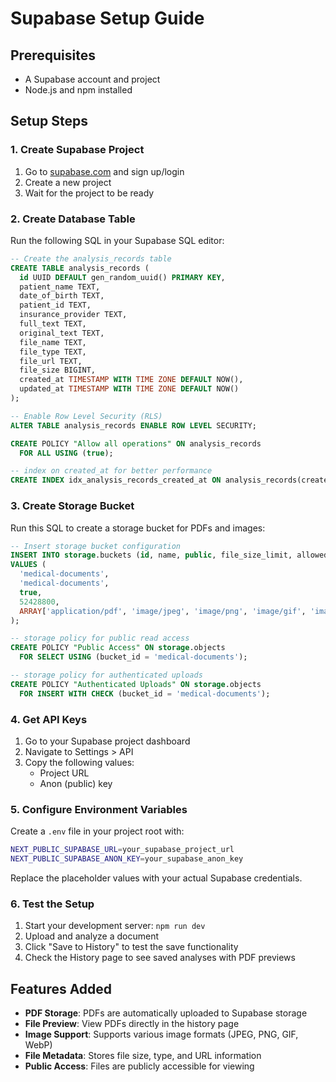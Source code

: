# Supabase Setup Guide

## Prerequisites
- A Supabase account and project
- Node.js and npm installed

## Setup Steps

### 1. Create Supabase Project
1. Go to [supabase.com](https://supabase.com) and sign up/login
2. Create a new project
3. Wait for the project to be ready

### 2. Create Database Table
Run the following SQL in your Supabase SQL editor:

```sql
-- Create the analysis_records table
CREATE TABLE analysis_records (
  id UUID DEFAULT gen_random_uuid() PRIMARY KEY,
  patient_name TEXT,
  date_of_birth TEXT,
  patient_id TEXT,
  insurance_provider TEXT,
  full_text TEXT,
  original_text TEXT,
  file_name TEXT,
  file_type TEXT,
  file_url TEXT,
  file_size BIGINT,
  created_at TIMESTAMP WITH TIME ZONE DEFAULT NOW(),
  updated_at TIMESTAMP WITH TIME ZONE DEFAULT NOW()
);

-- Enable Row Level Security (RLS)
ALTER TABLE analysis_records ENABLE ROW LEVEL SECURITY;

CREATE POLICY "Allow all operations" ON analysis_records
  FOR ALL USING (true);

-- index on created_at for better performance
CREATE INDEX idx_analysis_records_created_at ON analysis_records(created_at);
```

### 3. Create Storage Bucket
Run this SQL to create a storage bucket for PDFs and images:

```sql
-- Insert storage bucket configuration
INSERT INTO storage.buckets (id, name, public, file_size_limit, allowed_mime_types)
VALUES (
  'medical-documents',
  'medical-documents',
  true,
  52428800,
  ARRAY['application/pdf', 'image/jpeg', 'image/png', 'image/gif', 'image/webp']
);

-- storage policy for public read access
CREATE POLICY "Public Access" ON storage.objects
  FOR SELECT USING (bucket_id = 'medical-documents');

-- storage policy for authenticated uploads
CREATE POLICY "Authenticated Uploads" ON storage.objects
  FOR INSERT WITH CHECK (bucket_id = 'medical-documents');
```

### 4. Get API Keys
1. Go to your Supabase project dashboard
2. Navigate to Settings > API
3. Copy the following values:
   - Project URL
   - Anon (public) key

### 5. Configure Environment Variables
Create a `.env` file in your project root with:

```bash
NEXT_PUBLIC_SUPABASE_URL=your_supabase_project_url
NEXT_PUBLIC_SUPABASE_ANON_KEY=your_supabase_anon_key
```

Replace the placeholder values with your actual Supabase credentials.

### 6. Test the Setup
1. Start your development server: `npm run dev`
2. Upload and analyze a document
3. Click "Save to History" to test the save functionality
4. Check the History page to see saved analyses with PDF previews

## Features Added
- **PDF Storage**: PDFs are automatically uploaded to Supabase storage
- **File Preview**: View PDFs directly in the history page
- **Image Support**: Supports various image formats (JPEG, PNG, GIF, WebP)
- **File Metadata**: Stores file size, type, and URL information
- **Public Access**: Files are publicly accessible for viewing
